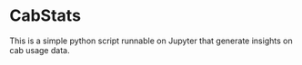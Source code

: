 # CabStats

This is a simple python script runnable on Jupyter that generate insights on cab usage data. 

